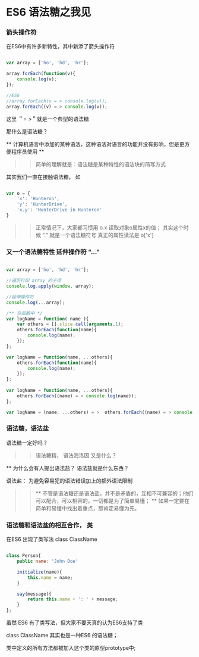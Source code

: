 ES6 语法糖之我见
=========

### 箭头操作符

在ES6中有许多新特性，其中新添了箭头操作符

```javascript

var array = ['ho', 'hd', 'hr'];

array.forEach(function(v){
    console.log(v);
});

//ES6
//array.forEach(v = > console.log(v));
array.forEach((v) = > console.log(v));

```

这里 ＂= >＂就是一个典型的语法糖　

那什么是语法糖？

** 计算机语言中添加的某种语法，这种语法对语言的功能并没有影响，但是更方便程序员使用 **

>> 简单的理解就是：语法糖是某种特性的语法块的简写方式

其实我们一直在接触语法糖， 如

```javascript

var o = {
    'x': 'Hunteron',
    'y': 'HunterDrive',
    'x.y': 'HunterDrive in Hunteron'
}

```

>> 正常情况下，大家都习惯用  o.x 读取对象o属性x的值；
>> 其实这个时候 ”.“ 就是一个语法糖符号
>> 真正的属性读法是  o['x']

### 又一个语法糖特性 延伸操作符 "..."

```javascript

var array = ['ho', 'hd', 'hr'];

//遍历打印 array 的子项
console.log.apply(window, array);

//延伸操作符 
console.log(...array);

/** 在函数中 */
var logName = function( name ){
    var others = [].slice.call(arguments,1);
    others.forEach(function(name){
        console.log(name);
    });
};

var logName = function(name, ...others){
    others.forEach(function(name){
        console.log(name);
    });
};
 
var logName = function(name, ...others){
    others.forEach((name) = > console.log(name));
};

var logName = (name, ...others) = >  others.forEach((name) = > console.log(name));

```

### 语法糖，语法盐

语法糖一定好吗？

>> 语法糖精， 语法海洛因 又是什么？

** 为什么会有人提出语法盐？ 语法盐就是什么东西？

语法盐： 为避免容易犯的语法错误加上的额外语法限制

>> ** 不管是语法糖还是语法盐，并不是矛盾的，互相不可兼容的；他们可以配合，可以相容的，一切都是为了简单易懂；
>> ** 如果一定要在简单和易懂中找出着重点，那肯定易懂为先。

### 语法糖和语法盐的相互合作， 类

在ES6 出现了类写法  class ClassName

```javascript

class Person{
    public name: 'John Doe'

    initialize(name){
        this.name = name;
    }

    say(message){
        return this.name + ': ' + message;
    }
};

```

虽然 ES6 有了类写法，但大家不要天真的认为ES6支持了类

class ClassName 其实也是一种ES6 的语法糖；

类中定义的所有方法都被加入这个类的原型prototype中;

